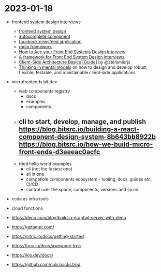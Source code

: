 # 2023-01-18

- frontend system design interviews
  - [frontend system design](https://www.frontendinterviewhandbook.com/front-end-system-design/ui-components/)
  - [autocomplete component](https://www.greatfrontend.com/questions/system-design/autocomplete)
  - [facebook newsfeed application](https://www.greatfrontend.com/questions/system-design/news-feed-facebook)
  - [radio framework](https://www.greatfrontend.com/system-design/framework)
  - [How to Ace your Front End Systems Design Interview](https://medium.com/front-end-weekly/how-to-ace-your-front-end-systems-design-interview-87640e439fe5)
  - [A framework for Front End System Design interviews](https://pietropassarelli.com/front-end-system-design.html)
  - [Client-Side Architecture Basics [Guide]](https://khalilstemmler.com/articles/client-side-architecture/introduction/) by @stemmlerjs
  - [Thinking in mental models](https://www.julian.com/blog/mental-model-examples) on how to design and develop robust, flexible, testable, and maintainable client-side applications
- microfrontends bit.dev
  - web components registry
    - docs
    - examples
    - components
  - cli to start, develop, manage, and publish
    https://blog.bitsrc.io/building-a-react-component-design-system-8b643bb8922b
    https://blog.bitsrc.io/how-we-build-micro-front-ends-d3eeeac0acfc
    ---
  - tried hello world examples
    - cli (not the fastest one)
    - all in one
    - compatible components ecosystem - tooling, docs, guides etc, CI/CD
    - control over the space, components, versions and so on

- code as infra tools
- cloud functions
- https://deno.com/blog/build-a-graphql-server-with-deno
- https://getampt.com/
- https://nitric.io/docs/getting-started
- https://trpc.io/docs/awesome-trpc
- https://klo.dev/docs/
- https://github.com/colinhacks/zod